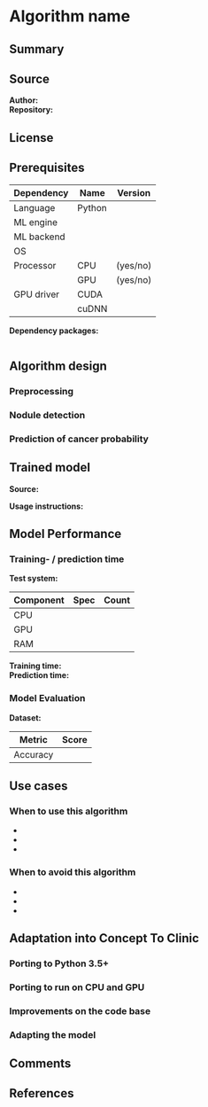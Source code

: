 <!-- Add the algorithm's name as the title -->
# Algorithm name

## Summary
<!-- A brief (2-3 sentences) summary of the algorithm -->

## Source
<!-- Where does the algorithm come from. If not a Data Science Bowl entry, adjust the template accordingly. -->
**Author:**     </br>
**Repository:**     </br>
<!-- Comment whether the algorithm was an entry to a challenge (e.g. Data Science Bowl) or similar. 
Also mention Placement. -->

## License
<!-- License the algorithm is under. -->


## Prerequisites
<!-- summary on dependencies needed to run the algorithm -->

| Dependency |   Name   | Version  |
|------------|----------|----------|
| Language   | Python   |          | <!-- If not Python 3.5+ please describe steps to port into Python 3.5+ below -->
| ML engine  |          |          | <!-- e.g. Keras -->
| ML backend |          |          | <!-- e.g. Tensorflow -->
| OS         |          |          | <!-- Include all OS that were tested -->
| Processor  | CPU      | (yes/no) |
|            | GPU      | (yes/no) |
| GPU driver | CUDA     |          |
|            | cuDNN    |          |


**Dependency packages:**
<!-- List dependency packages (e.g. numpy) with version. If using python use requirements.txt syntax for pip. That makes
 easy for the developers. -->
````

````


## Algorithm design
<!-- Describe the model and its architecture in detail. -->

### Preprocessing

### Nodule detection

### Prediction of cancer probability

## Trained model

**Source:**     </br>

**Usage instructions:**     </br>

## Model Performance

### Training- / prediction time
<!-- If the specs of multiple test systems are known copy/paste the snippet below -->

**Test system:**     </br>

| Component | Spec  | Count |
|-----------|-------|-------|
| CPU       |       |       |
| GPU       |       |       |
| RAM       |       |       |

**Training time:**  </br>
**Prediction time:** </br>

### Model Evaluation
<!-- State accuracy and other evaluation metrics for datasets the algorithm was tested on. -->

**Dataset:**    </br>

| Metric   | Score |
|----------|-------|
| Accuracy |       |

## Use cases
<!-- List strengths and weaknesses of the algorithm. -->

### When to use this algorithm

 - 
 -
 -

### When to avoid this algorithm

 - 
 -
 -
 
## Adaptation into Concept To Clinic

### Porting to Python 3.5+
<!-- Comment on possible problems/solutions for porting the algorithm to Python 3.5+ -->

### Porting to run on CPU and GPU
<!-- To be able to support a larger variety of systems, is it possible to make the model run on CPU and GPU? -->

### Improvements on the code base
<!-- What improvements on the code base can be made? (e.g. to increase performance, readability, etc.) -->

### Adapting the model
<!-- What parts of the model are useful for the project? What changes could be made to make it more useful 
     for our product? -->

## Comments
<!-- In this sections contributors can express their opinion on the algorithm -->

## References
<!-- Links to the official documentation and other ressources referenced in this document -->
